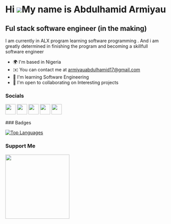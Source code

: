 Hi ![](https://user-images.githubusercontent.com/18350557/176309783-0785949b-9127-417c-8b55-ab5a4333674e.gif)My name is Abdulhamid Armiyau
==========================================================================================================================================

Ful stack software engineer (in the making)
--------------------------------------------

I am currently in ALX program learning software programming . And i am greatly determined in finishing the program and becoming a skillfull software engineer

* 🌍  I'm based in Nigeria
* ✉️  You can contact me at [armiyauabdulhamid17@gmail.com](mailto:armiyauabdulhamid17@gmail.com)
* 🧠  I'm learning Software Engineering
* 🤝  I'm open to collaborating on Interesting projects


### Socials

<p align="left"> <a href="https://www.facebook.com/Armi Yau" target="_blank" rel="noreferrer"><img src="https://raw.githubusercontent.com/danielcranney/readme-generator/main/public/icons/socials/facebook.svg" width="32" height="32" /></a> <a href="https://www.github.com/armiyau1" target="_blank" rel="noreferrer"><img src="https://raw.githubusercontent.com/danielcranney/readme-generator/main/public/icons/socials/github-dark.svg" width="32" height="32" /></a> <a href="http://www.instagram.com/beingarmiyau" target="_blank" rel="noreferrer"><img src="https://raw.githubusercontent.com/danielcranney/readme-generator/main/public/icons/socials/instagram.svg" width="32" height="32" /></a> <a href="https://www.linkedin.com/in/ABDULHAMID ARMIYAU " target="_blank" rel="noreferrer"><img src="https://raw.githubusercontent.com/danielcranney/readme-generator/main/public/icons/socials/linkedin.svg" width="32" height="32" /></a> <a href="https://www.twitter.com/armi_yau" target="_blank" rel="noreferrer"><img src="https://raw.githubusercontent.com/danielcranney/readme-generator/main/public/icons/socials/twitter.svg" width="32" height="32" /></a></p>
### Badges

<a href="https://github.com/armiyau1" align="left"><img src="https://github-readme-stats.vercel.app/api/top-langs/?username=armiyau1&langs_count=10&title_color=0891b2&text_color=ffffff&icon_color=0891b2&bg_color=1c1917&hide_border=true&locale=en&custom_title=Top%20%Languages" alt="Top Languages" /></a>

### Support Me

<a href="https://www.buymeacoffee.com/armiyau1"><img src="https://cdn.buymeacoffee.com/buttons/v2/default-yellow.png" width="200" /></a>

